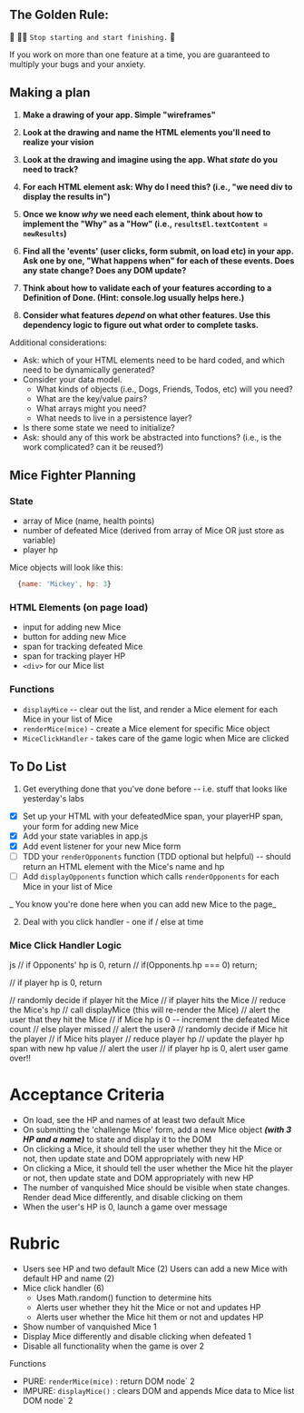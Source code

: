 ## The Golden Rule: 

🦸 🦸‍♂️ `Stop starting and start finishing.` 🏁

If you work on more than one feature at a time, you are guaranteed to multiply your bugs and your anxiety.

## Making a plan

1) **Make a drawing of your app. Simple "wireframes"** 
1) **Look at the drawing and name the HTML elements you'll need to realize your vision**

1) **Look at the drawing and imagine using the app. What _state_ do you need to track?** 
1) **For each HTML element ask: Why do I need this? (i.e., "we need div to display the results in")** 
1) **Once we know _why_ we need each element, think about how to implement the "Why" as a "How" (i.e., `resultsEl.textContent = newResults`)**
1) **Find all the 'events' (user clicks, form submit, on load etc) in your app. Ask one by one, "What happens when" for each of these events. Does any state change? Does any DOM update?**
1) **Think about how to validate each of your features according to a Definition of Done. (Hint: console.log usually helps here.)**
1) **Consider what features _depend_ on what other features. Use this dependency logic to figure out what order to complete tasks.**

Additional considerations:
- Ask: which of your HTML elements need to be hard coded, and which need to be dynamically generated?
- Consider your data model. 
  - What kinds of objects (i.e., Dogs, Friends, Todos, etc) will you need? 
  - What are the key/value pairs? 
  - What arrays might you need? 
  - What needs to live in a persistence layer?
- Is there some state we need to initialize?
- Ask: should any of this work be abstracted into functions? (i.e., is the work complicated? can it be reused?)


## Mice Fighter Planning

### State

-   array of Mice (name, health points)
-   number of defeated Mice (derived from array of Mice OR just store as variable)
-   player hp

Mice objects will look like this:

```js
  {name: 'Mickey', hp: 3}
```

### HTML Elements (on page load)

-   input for adding new Mice
-   button for adding new Mice
-   span for tracking defeated Mice
-   span for tracking player HP
-   `<div>` for our Mice list

### Functions

-   `displayMice` -- clear out the list, and render a Mice element for each Mice in your list of Mice
-   `renderMice(mice)` - create a Mice element for specific Mice object
-   `MiceClickHandler` - takes care of the game logic when Mice are clicked

## To Do List

1. Get everything done that you've done before -- i.e. stuff that looks like yesterday's labs

-   [x] Set up your HTML with your defeatedMice span, your playerHP span, your form for adding new Mice
-   [x] Add your state variables in app.js
-   [x] Add event listener for your new Mice form
-   [ ] TDD your `renderOpponents` function (TDD optional but helpful) -- should return an HTML element with the Mice's name and hp
-   [ ] Add `displayOpponents` function which calls `renderOpponents` for each Mice in your list of Mice

_ You know you're done here when you can add new Mice to the page_

2. Deal with you click handler - one if / else at time

### Mice Click Handler Logic

js
// if Opponents' hp is 0, return
// if(Opponents.hp === 0) return;

// if player hp is 0, return

// randomly decide if player hit the Mice
// if player hits the Mice
//    reduce the Mice's hp
//    call displayMice (this will re-render the Mice)
//    alert the user that they hit the Mice
//    if Mice hp is 0 -- increment the defeated Mice count
// else player missed
//     alert the user∂
// randomly decide if Mice hit the player
// if Mice hits player
//    reduce player hp
//    update the player hp span with new hp value
//    alert the user
//    if player hp is 0, alert user game over!!



# Acceptance Criteria

- On load, see the HP and names of at least two default Mice
- On submitting the 'challenge Mice' form, add a new Mice object 
***(with 3 HP and a name)*** to state and display it to the DOM
- On clicking a Mice, it should tell the user whether they hit the Mice or not, then update state and DOM appropriately with new HP
- On clicking a Mice, it should tell the user whether the Mice hit the player or not, then update state and DOM appropriately with new HP
- The number of vanquished Mice should be visible when state changes.
Render dead Mice differently, and disable clicking on them
- When the user's HP is 0, launch a game over message

# Rubric

- Users see HP and two default Mice	(2)
Users can add a new Mice with default HP and name	(2)
- Mice click handler	(6)
  - Uses Math.random() function to determine hits	
  - Alerts user whether they hit the Mice or not and updates HP	
  - Alerts user whether the Mice hit them or not and updates HP	
- Show number of vanquished Mice	1
- Display Mice differently and disable clicking when defeated	1
- Disable all functionality when the game is over	2

Functions	
- PURE: `renderMice(mice)` : return DOM node`	2
- IMPURE: `displayMice()` : clears DOM and appends Mice data to Mice list DOM node`	2